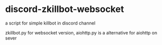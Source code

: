# discord-zkillbot-websocket
a script for simple killbot in discord channel


zkillbot.py for websocket version, aiohttp.py is a alternative for aiohttp on sever
